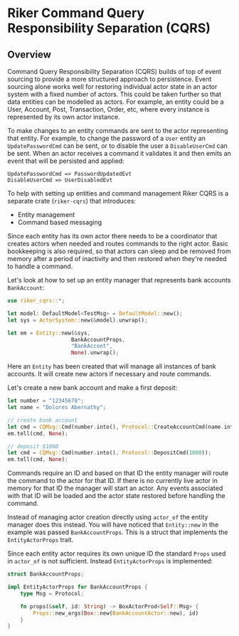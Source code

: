 # Riker Command Query Responsibility Separation (CQRS)

## Overview

Command Query Responsibility Separation (CQRS) builds of top of event sourcing to provide a more structured approach to persistence. Event sourcing alone works well for restoring individual actor state in an actor system with a fixed number of actors. This could be taken further so that data entities can be modelled as actors. For example, an entity could be a User, Account, Post, Transaction, Order, etc, where every instance is represented by its own actor instance.

To make changes to an entity commands are sent to the actor representing that entity. For example, to change the password of a `User` entity an `UpdatePasswordCmd` can be sent, or to disable the user a `DisableUserCmd` can be sent. When an actor receives a command it validates it and then emits an event that will be persisted and applied:

```
UpdatePasswordCmd => PasswordUpdatedEvt
DisableUserCmd => UserDisabledEvt
```

To help with setting up entities and command management Riker CQRS is a separate crate (`riker-cqrs`) that introduces:

- Entity management
- Command based messaging

Since each entity has its own actor there needs to be a coordinator that creates actors when needed and routes commands to the right actor. Basic bookkeeping is also required, so that actors can sleep and be removed from memory after a period of inactivity and then restored when they're needed to handle a command.

Let's look at how to set up an entity manager that represents bank accounts `BankAccount`:

```rust
use riker_cqrs::*;

let model: DefaultModel<TestMsg> = DefaultModel::new();
let sys = ActorSystem::new(&model).unwrap();

let em = Entity::new(&sys,
                    BankAccountProps,
                    "BankAccont",
                    None).unwrap();
```

Here an `Entity` has been created that will manage all instances of bank accounts. It will create new actors if necessary and route commands.

Let's create a new bank account and make a first deposit:

```rust
let number = "12345678";
let name = "Dolores Abernathy";

// create bank account
let cmd = CQMsg::Cmd(number.into(), Protocol::CreateAccountCmd(name.into()));
em.tell(cmd, None);

// deposit $1000
let cmd = CQMsg::Cmd(number.into(), Protocol::DepositCmd(1000));
em.tell(cmd, None);
```

Commands require an ID and based on that ID the entity manager will route the command to the actor for that ID. If there is no currently live actor in memory for that ID the manager will start an actor. Any events associated with that ID will be loaded and the actor state restored before handling the command.

Instead of managing actor creation directly using `actor_of` the entity manager does this instead. You will have noticed that `Entity::new` in the example was passed `BankAccountProps`. This is a struct that implements the `EntityActorProps` trait.

Since each entity actor requires its own unique ID the standard `Props` used in `actor_of` is not sufficient. Instead `EntityActorProps` is implemented:

```rust
struct BankAccountProps;

impl EntityActorProps for BankAccountProps {
    type Msg = Protocol;

    fn props(&self, id: String) -> BoxActorProd<Self::Msg> {
        Props::new_args(Box::new(BankAccountActor::new), id)
    }
}
```
